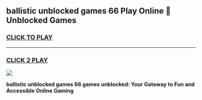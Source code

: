 
## ballistic unblocked games 66 Play Online 👋 Unblocked Games
<h3>
<a href="https://premium.freeplayer.one?title=ballistic_unblocked_games_66&ref=19F">CLICK TO PLAY</a></h3>
<hr>

<h3>
<a href="https://premium.freeplayer.one?title=ballistic_unblocked_games_66&ref=19F">CLICK 2 PLAY</a>
  
</h3>

<a href="https://premium.freeplayer.one?title=ballistic_unblocked_games_66&ref=19F"><img src="https://clearcache.store/games.png"></a>


**ballistic unblocked games 66 games unblocked: Your Gateway to Fun and Accessible Online Gaming**
